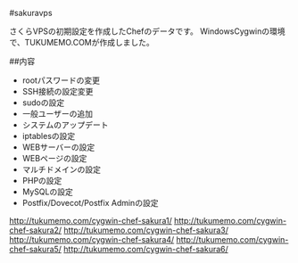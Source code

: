 #sakuravps

さくらVPSの初期設定を作成したChefのデータです。
WindowsCygwinの環境で、TUKUMEMO.COMが作成しました。

##内容

* rootパスワードの変更
* SSH接続の設定変更
* sudoの設定
* 一般ユーザーの追加
* システムのアップデート
* iptablesの設定
* WEBサーバーの設定
* WEBページの設定
* マルチドメインの設定
* PHPの設定
* MySQLの設定
* Postfix/Dovecot/Postfix Adminの設定

http://tukumemo.com/cygwin-chef-sakura1/
http://tukumemo.com/cygwin-chef-sakura2/
http://tukumemo.com/cygwin-chef-sakura3/
http://tukumemo.com/cygwin-chef-sakura4/
http://tukumemo.com/cygwin-chef-sakura5/
http://tukumemo.com/cygwin-chef-sakura6/
